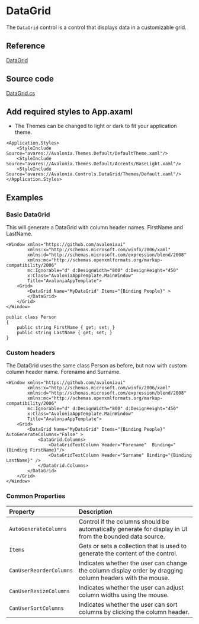 # DataGrid

The `DataGrid` control is a control that displays data in a customizable grid.

## Reference <a id="reference"></a>

[DataGrid](http://reference.avaloniaui.net/api/Avalonia.Controls/DataGrid/)

## Source code <a id="source-code"></a>

[DataGrid.cs](https://github.com/AvaloniaUI/Avalonia/blob/master/src/Avalonia.Controls.DataGrid/DataGrid.cs)

## Add required styles to App.axaml

* The Themes can be changed to light or dark to fit your application theme.

```markup
<Application.Styles>
    <StyleInclude Source="avares://Avalonia.Themes.Default/DefaultTheme.xaml"/>
    <StyleInclude Source="avares://Avalonia.Themes.Default/Accents/BaseLight.xaml"/>
    <StyleInclude Source="avares://Avalonia.Controls.DataGrid/Themes/Default.xaml"/>
</Application.Styles>
```

## Examples <a id="examples"></a>

### Basic DataGrid

This will generate a DataGrid with column header names. FirstName and LastName.

```markup
<Window xmlns="https://github.com/avaloniaui"
        xmlns:x="http://schemas.microsoft.com/winfx/2006/xaml"
        xmlns:d="http://schemas.microsoft.com/expression/blend/2008"
        xmlns:mc="http://schemas.openxmlformats.org/markup-compatibility/2006"
        mc:Ignorable="d" d:DesignWidth="800" d:DesignHeight="450"
        x:Class="AvaloniaAppTemplate.MainWindow"
        Title="AvaloniaAppTemplate">
    <Grid>
        <DataGrid Name="MyDataGrid" Items="{Binding People}" >
        </DataGrid>
    </Grid>
</Window>
```

```markup
public class Person
{
    public string FirstName { get; set; }
    public string LastName { get; set; }
}
```

### Custom headers

The DataGrid uses the same class Person as before, but now with custom column header name. Forename and Surname.

```markup
<Window xmlns="https://github.com/avaloniaui"
        xmlns:x="http://schemas.microsoft.com/winfx/2006/xaml"
        xmlns:d="http://schemas.microsoft.com/expression/blend/2008"
        xmlns:mc="http://schemas.openxmlformats.org/markup-compatibility/2006"
        mc:Ignorable="d" d:DesignWidth="800" d:DesignHeight="450"
        x:Class="AvaloniaAppTemplate.MainWindow"
        Title="AvaloniaAppTemplate">
    <Grid>
        <DataGrid Name="MyDataGrid" Items="{Binding People}" AutoGenerateColumns="False" >
            <DataGrid.Columns>
                <DataGridTextColumn Header="Forename"  Binding="{Binding FirstName}"/>
                <DataGridTextColumn Header="Surname" Binding="{Binding LastName}" />
            </DataGrid.Columns>
        </DataGrid>
    </Grid>
</Window>
```

### Common Properties <a id="common-properties"></a>

| Property | Description |
| :--- | :--- |
| `AutoGenerateColumns` | Control if the columns should be automatically generate for display in UI from the bounded data source. |
| `Items` | Gets or sets a collection that is used to generate the content of the control. |
| `CanUserReorderColumns` | Indicates whether the user can change the column display order by dragging column headers with the mouse. |
| `CanUserResizeColumns` | Indicates whether the user can adjust column widths using the mouse. |
| `CanUserSortColumns` | Indicates whether the user can sort columns by clicking the column header. |

